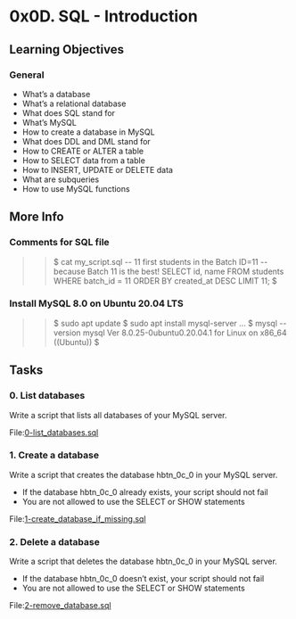 
# 0x0D. SQL - Introduction

## Learning Objectives

### General

  * What’s a database
  * What’s a relational database
  * What does SQL stand for
  * What’s MySQL
  * How to create a database in MySQL
  * What does DDL and DML stand for
  * How to CREATE or ALTER a table
  * How to SELECT data from a table
  * How to INSERT, UPDATE or DELETE data
  * What are subqueries
  * How to use MySQL functions

## More Info

### Comments for SQL file

>> $ cat my\_script.sql
>> -- 11 first students in the Batch ID=11
>> -- because Batch 11 is the best!
>> SELECT id, name FROM students WHERE batch\_id = 11 ORDER BY created\_at DESC LIMIT 11;
>> $

### Install MySQL 8.0 on Ubuntu 20.04 LTS

>> $ sudo apt update
>> $ sudo apt install mysql-server
>> ...
>> $ mysql --version
>> mysql  Ver 8.0.25-0ubuntu0.20.04.1 for Linux on x86\_64 \(\(Ubuntu\)\)
>> $

## Tasks

### 0. List databases

Write a script that lists all databases of your MySQL server. </br>

File:[0-list\_databases.sql](0-list_databases.sql)

### 1. Create a database
Write a script that creates the database hbtn\_0c\_0 in your MySQL server.

  - If the database hbtn\_0c\_0 already exists, your script should not fail
  - You are not allowed to use the SELECT or SHOW statements </br>

File:[1-create\_database\_if\_missing.sql](1-create_database_if_missing.sql)

### 2. Delete a database 

Write a script that deletes the database hbtn\_0c\_0 in your MySQL server.

  - If the database hbtn\_0c\_0 doesn’t exist, your script should not fail
  - You are not allowed to use the SELECT or SHOW statements </br>

File:[2-remove\_database.sql](2-remove_database.sql)

